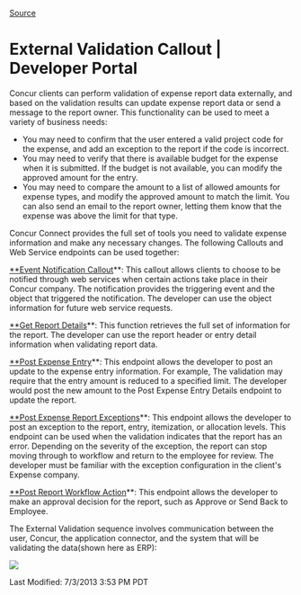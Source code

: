 [Source](https://developer.concur.com/callouts/external-validation "Permalink to External Validation Callout | Developer Portal")

# External Validation Callout | Developer Portal

Concur clients can perform validation of expense report data externally, and based on the validation results can update expense report data or send a message to the report owner. This functionality can be used to meet a variety of business needs:

* You may need to confirm that the user entered a valid project code for the expense, and add an exception to the report if the code is incorrect.
* You may need to verify that there is available budget for the expense when it is submitted. If the budget is not available, you can modify the approved amount for the entry.
* You may need to compare the amount to a list of allowed amounts for expense types, and modify the approved amount to match the limit. You can also send an email to the report owner, letting them know that the expense was above the limit for that type.

Concur Connect provides the full set of tools you need to validate expense information and make any necessary changes. The following Callouts and Web Service endpoints can be used together:

[**Event Notification Callout][1]**: This callout allows clients to choose to be notified through web services when certain actions take place in their Concur company. The notification provides the triggering event and the object that triggered the notification. The developer can use the object information for future web service requests.

[**Get Report Details][2]**: This function retrieves the full set of information for the report. The developer can use the report header or entry detail information when validating report data.

[**Post Expense Entry][3]**: This endpoint allows the developer to post an update to the expense entry information. For example, The validation may require that the entry amount is reduced to a specified limit. The developer would post the new amount to the Post Expense Entry Details endpoint to update the report.

[**Post Expense Report Exceptions][4]**: This endpoint allows the developer to post an exception to the report, entry, itemization, or allocation levels. This endpoint can be used when the validation indicates that the report has an error. Depending on the severity of the exception, the report can stop moving through to workflow and return to the employee for review. The developer must be familiar with the exception configuration in the client's Expense company.

[**Post Report Workflow Action][5]**: This endpoint allows the developer to make an approval decision for the report, such as Approve or Send Back to Employee.

The External Validation sequence involves communication between the user, Concur, the application connector, and the system that will be validating the data(shown here as ERP):

![][6]

  
Last Modified: 7/3/2013 3:53 PM PDT

[1]: https://developer.concur.com/node/432
[2]: https://developer.concur.com/node/487#reportdetails
[3]: https://developer.concur.com/node/481
[4]: https://developer.concur.com/node/490#postreportexception
[5]: https://developer.concur.com/node/490#postreportworkflow
[6]: https://developer.concur.com/sites/default/files/EVDiagram_small.png
